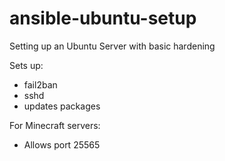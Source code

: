 # ansible-ubuntu-setup
Setting up an Ubuntu Server with basic hardening

Sets up: 
* fail2ban
* sshd
* updates packages


For Minecraft servers:

* Allows port 25565